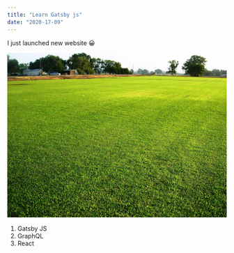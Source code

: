 ```yaml
---
title: "Learn Gatsby js"
date: "2020-17-09"
---
```


I just launched new website 😀

![Grass](./grass.jpg)

1. Gatsby JS
2. GraphQL
3. React
